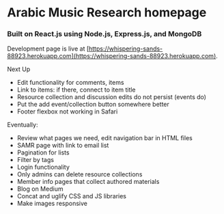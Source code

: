 # Arabic Music Research homepage

### Built on React.js using Node.js, Express.js, and MongoDB

Development page is live at [https://whispering-sands-88923.herokuapp.com](https://whispering-sands-88923.herokuapp.com).

Next Up
* Edit functionality for comments, items
* Link to items: if there, connect to item title
* Resource collection and discussion edits do not persist (events do)
* Put the add event/collection button somewhere better
* Footer flexbox not working in Safari

Eventually:
* Review what pages we need, edit navigation bar in HTML files
* SAMR page with link to email list
* Pagination for lists
* Filter by tags
* Login functionality
* Only admins can delete resource collections
* Member info pages that collect authored materials
* Blog on Medium
* Concat and uglify CSS and JS libraries
* Make images responsive
